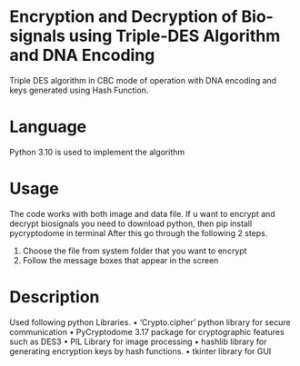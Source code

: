 # Encryption and Decryption of Bio-signals using Triple-DES Algorithm and DNA Encoding
Triple DES algorithm in CBC mode of operation with DNA encoding and keys generated using Hash Function.
# Language
Python 3.10 is used to implement the algorithm
# Usage
The code works with both image and data file.
If u want to encrypt and decrypt biosignals you need to download python, then pip install pycryptodome in terminal After this  go through the following 2 steps.
1. Choose the file from system folder that you want to encrypt
2. Follow the message boxes that appear in the screen
# Description
Used following python Libraries.
•	 ‘Crypto.cipher’ python library for secure communication
•	 PyCryptodome 3.17 package for cryptographic features such as DES3
•	 PIL Library for image processing
•  hashlib library for generating encryption keys by hash functions.
•	 tkinter library for GUI
